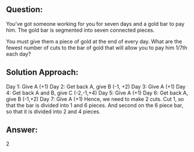 ## Question:

You’ve got someone working for you for seven days and a gold bar to pay him. The gold bar is segmented into seven connected pieces.



You must give them a piece of gold at the end of every day. What are the fewest number of cuts to the bar of gold that will allow you to pay him 1/7th each day?

## Solution Approach:

Day 1: Give A (+1)
Day 2: Get back A, give B (-1, +2)
Day 3: Give A (+1)
Day 4: Get back A and B, give C (-2,-1,+4)
Day 5: Give A (+1)
Day 6: Get back A, give B (-1,+2)
Day 7: Give A (+1) 
Hence, we need to make 2 cuts. Cut 1, so that the bar is divided into 1 and 6 pieces. And second on the 6 piece bar, so that it is divided into 2 and 4 pieces.

## Answer:

2
